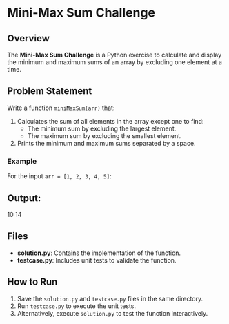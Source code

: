 # Mini-Max Sum Challenge

## Overview
The **Mini-Max Sum Challenge** is a Python exercise to calculate and display the minimum and maximum sums of an array by excluding one element at a time.

## Problem Statement
Write a function `miniMaxSum(arr)` that:
1. Calculates the sum of all elements in the array except one to find:
    - The minimum sum by excluding the largest element.
    - The maximum sum by excluding the smallest element.
2. Prints the minimum and maximum sums separated by a space.

### Example
For the input `arr = [1, 2, 3, 4, 5]`:

## Output:
10 14

## Files
- **solution.py**: Contains the implementation of the function.
- **testcase.py**: Includes unit tests to validate the function.

## How to Run
1. Save the `solution.py` and `testcase.py` files in the same directory.
2. Run `testcase.py` to execute the unit tests.
3. Alternatively, execute `solution.py` to test the function interactively.
